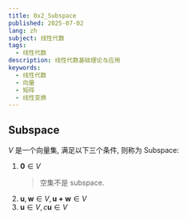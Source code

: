 ```yaml
---
title: 0x2_Subspace
published: 2025-07-02
lang: zh
subject: 线性代数
tags:
  - 线性代数
description: 线性代数基础理论与应用
keywords:
  - 线性代数
  - 向量
  - 矩阵
  - 线性变换
---
```


## Subspace

$V$ 是一个向量集, 满足以下三个条件, 则称为 Subspace:

1. $\boldsymbol{0} \in V$
   > 空集不是 subspace.
2. $\boldsymbol{u}, \boldsymbol{w} \in V, \boldsymbol{u+w} \in V$
3. $\boldsymbol{u} \in V, c\boldsymbol{u} \in V$
